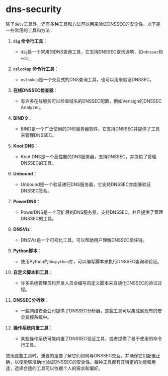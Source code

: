 # dns-security

除了`delv`工具外，还有多种工具和方法可以用来验证DNSSEC的安全性。以下是一些常用的工具和方法：

1. **`dig` 命令行工具**：
   - `dig`是一个常用的DNS查询工具，它支持DNSSEC查询选项，如`+dnssec`和`+cd`。

2. **`nslookup` 命令行工具**：
   - `nslookup`是一个交互式的DNS查询工具，也可以用来验证DNSSEC。

3. **在线DNSSEC检查器**：
   - 有许多在线服务可以检查域名的DNSSEC配置，例如Verisign的DNSSEC Analyzer。

4. **BIND 9**：
   - BIND是一个广泛使用的DNS服务器软件，它支持DNSSEC并提供了工具来管理DNSSEC。

5. **Knot DNS**：
   - Knot DNS是一个高性能的DNS服务器，支持DNSSEC，并提供了管理DNSSEC的工具。

6. **Unbound**：
   - Unbound是一个验证递归DNS服务器，它支持DNSSEC并能够验证DNSSEC签名。

7. **PowerDNS**：
   - PowerDNS是一个可扩展的DNS服务器，支持DNSSEC，并且提供了管理DNSSEC的工具。

8. **DNSViz**：
   - DNSViz是一个可视化工具，可以帮助用户理解DNSSEC信任链。

9. **Python脚本**：
   - 使用Python的`dnspython`库，可以编写脚本来执行DNSSEC查询和验证。

10. **自定义脚本和工具**：
    - 许多系统管理员和开发人员会编写自定义脚本来自动化DNSSEC的验证过程。

11. **DNSSEC分析器**：
    - 一些网络安全公司提供了DNSSEC分析器，这些工具可以集成到现有的安全监控系统中。

12. **操作系统内置工具**：
    - 某些操作系统可能内置了DNSSEC验证工具，或者提供了易于使用的命令行工具。

使用这些工具时，重要的是要了解它们如何与DNSSEC交互，并确保它们配置正确，以便能够准确地验证DNSSEC的安全性。每种工具都有其特定的功能和用途，选择合适的工具可以依据个人的需求和偏好。
